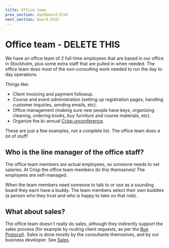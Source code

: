 ```yaml
---
title: Office team
prev_section: dashboard.html
next_section: board.html
---
```


Office team - DELETE THIS
===========

We have an office team of 2 full-time employees that are based in our office in Stockholm, plus some extra staff that are pulled in when needed. The office team does most of the non-consulting work needed to run the day to day operations.

Things like:

-   Client invoicing and payment followup.
-   Course and event administration (setting up registration pages, handling customer inquiries, sending emails, etc).
-   Office management (making sure new people have keys, organizing cleaning, ordering books, buy furniture and course materials, etc).
-   Organize the bi-annual [Crisp unconference](unconference.html).

These are just a few examples, not a complete list. The office team does *a lot* of stuff!

Who is the line manager of the office staff?
--------------------------------------------

The office team members are actual employees, so someone needs to set salaries. At Crisp the office team members do this themselves! The employees are self-managed.

When the team members need someone to talk to or use as a sounding board they each have a buddy. The team members select their own buddies (a person who they trust and who is happy to take on that role).

What about sales?
-----------------

The office team doesn't really do sales, although they indirectly support the sales process (for example by routing client requests, as per the [Bun Protocol](bun-protocol.html)). Sales is done mostly by the consultants themselves, and by our business developer. See [Sales](sales.html).
